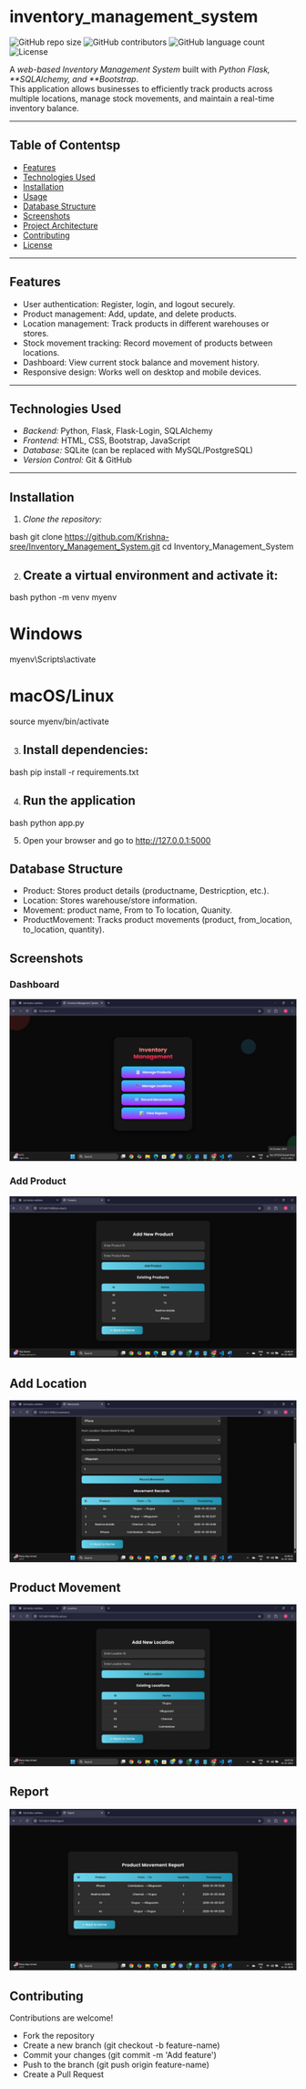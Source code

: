 # inventory_management_system

![GitHub repo size](https://img.shields.io/github/repo-size/Krishna-sree/Inventory_Management_System)
![GitHub contributors](https://img.shields.io/github/contributors/Krishna-sree/Inventory_Management_System)
![GitHub language count](https://img.shields.io/github/languages/count/Krishna-sree/Inventory_Management_System)
![License](https://img.shields.io/github/license/Krishna-sree/Inventory_Management_System)

A _web-based Inventory Management System_ built with _Python Flask, **SQLAlchemy, and **Bootstrap_.  
This application allows businesses to efficiently track products across multiple locations, manage stock movements, and maintain a real-time inventory balance.

---

## Table of Contentsp

- [Features](#features)
- [Technologies Used](#technologies-used)
- [Installation](#installation)
- [Usage](#usage)
- [Database Structure](#database-structure)
- [Screenshots](#screenshots)
- [Project Architecture](#project-architecture)
- [Contributing](#contributing)
- [License](#license)

---

## Features

- User authentication: Register, login, and logout securely.
- Product management: Add, update, and delete products.
- Location management: Track products in different warehouses or stores.
- Stock movement tracking: Record movement of products between locations.
- Dashboard: View current stock balance and movement history.
- Responsive design: Works well on desktop and mobile devices.

---

## Technologies Used

- _Backend:_ Python, Flask, Flask-Login, SQLAlchemy
- _Frontend:_ HTML, CSS, Bootstrap, JavaScript
- _Database:_ SQLite (can be replaced with MySQL/PostgreSQL)
- _Version Control:_ Git & GitHub

---

## Installation

1. _Clone the repository:_

bash
git clone https://github.com/Krishna-sree/Inventory_Management_System.git
cd Inventory_Management_System

2. ## Create a virtual environment and activate it:

bash
python -m venv myenv

# Windows

myenv\Scripts\activate

# macOS/Linux

source myenv/bin/activate

3. ## Install dependencies:

bash
pip install -r requirements.txt

4. ## Run the application

bash
python app.py

5. Open your browser and go to http://127.0.0.1:5000

## Database Structure

- Product: Stores product details (productname, Destricption, etc.).
- Location: Stores warehouse/store information.
- Movement: product name, From to To location, Quanity.
- ProductMovement: Tracks product movements (product, from_location, to_location, quantity).

## Screenshots

### Dashboard

![alt text](<WhatsApp Image 2025-10-05 at 21.48.36_62f96095.jpg>)

### Add Product

![alt text](<WhatsApp Image 2025-10-05 at 21.49.34_00f8183b.jpg>)

## Add Location

![alt text](<WhatsApp Image 2025-10-05 at 21.49.34_e69872b9.jpg>)

## Product Movement

![alt text](<WhatsApp Image 2025-10-05 at 21.49.34_82becbf5.jpg>)

## Report

![alt text](<WhatsApp Image 2025-10-05 at 21.49.35_23694d19.jpg>)

## Contributing

Contributions are welcome!

- Fork the repository
- Create a new branch (git checkout -b feature-name)
- Commit your changes (git commit -m 'Add feature')
- Push to the branch (git push origin feature-name)
- Create a Pull Request
